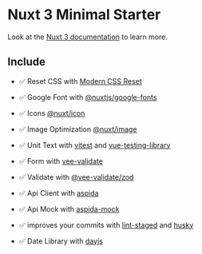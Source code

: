 # Nuxt 3 Minimal Starter

Look at the [Nuxt 3 documentation](https://nuxt.com/docs/getting-started/introduction) to learn more.

## Include

- ✅ Reset CSS with [Modern CSS Reset](https://piccalil.li/blog/a-more-modern-css-reset/)

- ✅ Google Font with [@nuxtjs/google-fonts](https://github.com/nuxt-modules/google-fonts#readme)

- ✅ Icons [@nuxt/icon](https://github.com/nuxt/icon)

- ✅ Image Optimization [@nuxt/image](https://github.com/nuxt/image)

- ✅ Unit Text with [vitest](https://github.com/vitest-dev/vitest#readme) and [vue-testing-library](https://testing-library.com/docs/vue-testing-library/intro)

- ✅ Form with [vee-validate](https://github.com/logaretm/vee-validate/)

- ✅ Validate with [@vee-validate/zod](https://vee-validate.logaretm.com/v4/integrations/zod-schema-validation/)

- ✅ Api Client with [aspida](https://github.com/aspida/aspida#readme)

- ✅ Api Mock with [aspida-mock](https://github.com/aspida/aspida-mock#readme)

- ✅ improves your commits with [lint-staged](https://github.com/lint-staged/lint-staged#readme) and [husky](https://github.com/typicode/husky#readme)

- ✅ Date Library with [dayjs](https://github.com/iamkun/dayjs)
